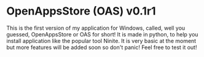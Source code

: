 # OpenAppsStore (OAS) v0.1r1
This is the first version of my application for Windows, called, well you guessed, OpenAppsStore or OAS for short! It is made in python, to help you install application like the popular tool Ninite.
It is very basic at the moment but more features will be added soon so don't panic!
Feel free to test it out!

